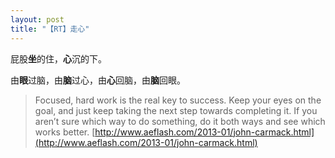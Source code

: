 ```yaml
---
layout: post
title: "【RT】走心"
---
```



屁股**坐**的住，**心**沉的下。

由**眼**过脑，由**脑**过心，由**心**回脑，由**脑**回眼。

> Focused, hard work is the real key to success. Keep your eyes on the goal, and just keep taking the next step towards completing it. If you aren’t sure which way to do something, do it both ways and see which works better.
[http://www.aeflash.com/2013-01/john-carmack.html](http://www.aeflash.com/2013-01/john-carmack.html)

